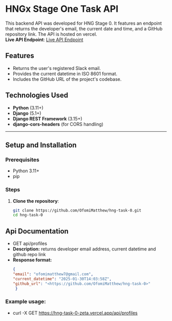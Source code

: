 # HNGx Stage One Task API

This backend API was developed for HNG Stage 0. It features an endpoint that returns the developer's email, the current date and time, and a GitHub repository link. The API is hosted on vercel.  
**Live API Endpoint**: [Live API Endpoint](https://hng-task-0-zeta.vercel.app/api/profiles)

## Features
- Returns the user's registered Slack email.
- Provides the current datetime in ISO 8601 format.
- Includes the GitHub URL of the project's codebase.

## Technologies Used
- **Python** (3.11+)
- **Django** (5.1+)
- **Django REST Framework** (3.15+)
- **django-cors-headers** (for CORS handling)

---

## Setup and Installation

### Prerequisites
- Python 3.11+
- pip

### Steps
1. **Clone the repository**:
   ```bash
   git clone https://github.com/OfomiMatthew/hng-task-0.git
   cd hng-task-0

## Api Documentation
- GET api/profiles
- **Description:** returns developer email address, current datetime and github repo link
- **Response format:**
     ```json
     {
    "email": "ofomimatthew7@gmail.com",
    "current_datetime": "2025-01-30T14:03:58Z",
    "github_url": "<https://github.com/OfomiMatthew/hng-task-0>"
      }

### Example usage:
   - curl -X GET https://hng-task-0-zeta.vercel.app/api/profiles


